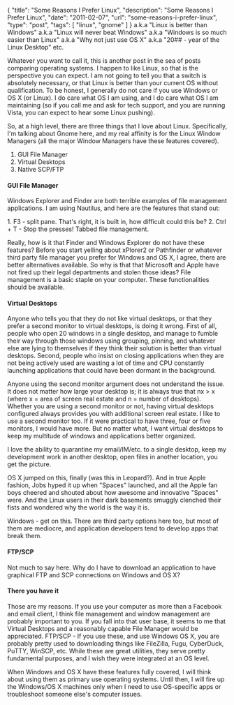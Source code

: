 {
  "title": "Some Reasons I Prefer Linux",
  "description": "Some Reasons I Prefer Linux",
  "date": "2011-02-07",
  "url": "some-reasons-i-prefer-linux",
  "type": "post",
  "tags": [
    "linux",
    "gnome"
  ]
}
a.k.a "Linux is better than Windows"
a.k.a "Linux will never beat Windows"
a.k.a "Windows is so much easier than Linux"
a.k.a "Why not just use OS X"
a.k.a "20## - year of the Linux Desktop"
etc.

Whatever you want to call it, this is another post in the sea of posts comparing operating systems. I happen to like Linux, so that is the perspective you can expect. I am not going to tell you that a switch is absolutely necessary, or that Linux is better than your current OS without qualification. To be honest, I generally do not care if you use Windows or OS X (or Linux). I do care what OS I am using, and I do care what OS I am maintaining (so if you call me and ask for tech support, and you are running Vista, you can expect to hear some Linux pushing). 

So, at a high level, there are three things that I love about Linux. Specifically, I'm talking about Gnome here, and my real affinity is for the Linux Window Managers (all the major Window Managers have these features covered).

1.  GUI File Manager
2.  Virtual Desktops
3.  Native SCP/FTP

#### GUI File Manager

Windows Explorer and Finder are both terrible examples of file management applications. I am using Nautilus, and here are the features that stand out:

1\.  F3 - split pane.  That's right, it is built in, how difficult could this be?
2\.  Ctrl + T - Stop the presses!  Tabbed file management.

Really, how is it that Finder and Windows Explorer do not have these features? Before you start yelling about xPlorer2 or Pathfinder or whatever third party file manager you prefer for Windows and OS X, I agree, there are better alternatives available.  So why is that that Microsoft and Apple have not fired up their legal departments and stolen those ideas?  File management is a basic staple on your computer.  These functionalities should be available.

#### Virtual Desktops

Anyone who tells you that they do not like virtual desktops, or that they prefer a second monitor to virtual desktops, is doing it wrong. First of all, people who open 20 windows in a single desktop, and manage to fumble their way through those windows using grouping, pinning, and whatever else are lying to themselves if they think their solution is better than virtual desktops. Second, people who insist on closing applications when they are not being actively used are wasting a lot of time and CPU constantly launching applications that could have been dormant in the background.

Anyone using the second monitor argument does not understand the issue. It does not matter how large your desktop is; it is always true that nx > x (where x = area of screen real estate and n = number of desktops). Whether you are using a second monitor or not, having virtual desktops configured always provides you with additional screen real estate. I like to use a second monitor too. If it were practical to have three, four or five monitors, I would have more. But no matter what, I want virtual desktops to keep my multitude of windows and applications better organized.  

I love the ability to quarantine my email/IM/etc. to a single desktop, keep my development work in another desktop, open files in another location, you get the picture.

OS X jumped on this, finally (was this in Leopard?). And in true Apple fashion, Jobs hyped it up when "Spaces" launched, and all the Apple fan boys cheered and shouted about how awesome and innovative "Spaces" were. And the Linux users in their dark basements smuggly clenched their fists and wondered why the world is the way it is.  

Windows - get on this. There are third party options here too, but most of them are mediocre, and application developers tend to develop apps that break them.  

#### FTP/SCP

Not much to say here. Why do I have to download an application to have graphical FTP and SCP connections on Windows and OS X?

#### There you have it

Those are my reasons. If you use your computer as more than a Facebook and email client, I think file management and window management are probably important to you. If you fall into that user base, it seems to me that Virtual Desktops and a reasonably capable File Manager would be appreciated. FTP/SCP - If you use these, and use Windows OS X, you are probably pretty used to downloading things like FileZilla, Fugu, CyberDuck, PuTTY, WinSCP, etc. While these are great utilities, they serve pretty fundamental purposes, and I wish they were integrated at an OS level.

When Windows and OS X have these features fully covered, I will think about using them as primary use operating systems. Until then, I will fire up the Windows/OS X machines only when I need to use OS-specific apps or troubleshoot someone else's computer issues.  
